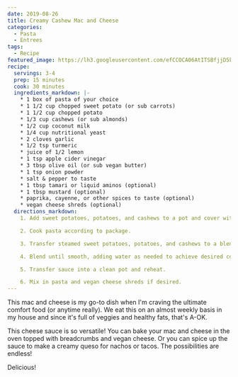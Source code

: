 ```yaml
---
date: 2019-08-26
title: Creamy Cashew Mac and Cheese
categories:
  - Pasta
  - Entrees
tags:
  - Recipe
featured_image: https://lh3.googleusercontent.com/efCCOCA06AtITSBfjjD5kxJTpblJ3tWMiOs7pffHuIeDaE94STNI3KB4hix4uxp5P4WbuLRK3DedVIHfGlCQDYeI9T5BNX73-MKtH6PDVRJSZ0m5KyCIGYdYf9tQ6cHeZkE39ZA6=w2400
recipe:
  servings: 3-4
  prep: 15 minutes
  cook: 30 minutes
  ingredients_markdown: |-
    * 1 box of pasta of your choice
    * 1 1/2 cup chopped sweet potato (or sub carrots)
    * 1 1/2 cup chopped potato
    * 1/3 cup cashews (or sub almonds)
    * 1/2 cup coconut milk
    * 1/4 cup nutritional yeast
    * 2 cloves garlic
    * 1/2 tsp turmeric
    * juice of 1/2 lemon
    * 1 tsp apple cider vinegar
    * 3 tbsp olive oil (or sub vegan butter)
    * 1 tsp onion powder
    * salt & pepper to taste    
    * 1 tbsp tamari or liquid aminos (optional)
    * 1 tbsp mustard (optional)
    * paprika, cayenne, or other spices to taste (optional)
    * vegan cheese shreds (optional)
  directions_markdown:
    1. Add sweet potatoes, potatoes, and cashews to a pot and cover with water. Cook covered on med heat until potatoes are very soft.

    2. Cook pasta according to package.

    3. Transfer steamed sweet potatoes, potatoes, and cashews to a blender and add in remaining ingredients.

    4. Blend until smooth, adding water as needed to achieve desired consistency.

    5. Transfer sauce into a clean pot and reheat.

    6. Mix in pasta and vegan cheese shreds if desired.
---
```

This mac and cheese is my go-to dish when I'm craving the ultimate comfort food (or anytime really). We eat this on an almost weekly basis in my house and since it's full of veggies and healthy fats, that's A-OK. 

This cheese sauce is so versatile! You can bake your mac and cheese in the oven topped with breadcrumbs and vegan cheese. Or you can spice up the sauce to make a creamy queso for nachos or tacos. The possibilities are endless!

Delicious!
